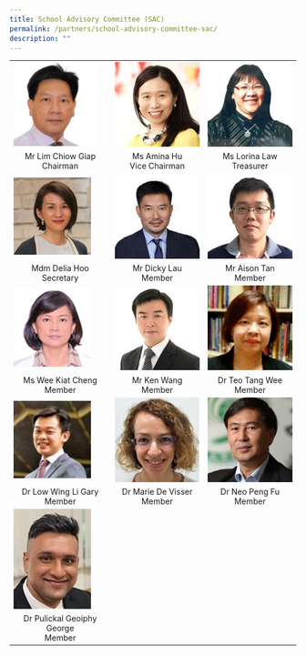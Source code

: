 ```yaml
---
title: School Advisory Committee (SAC)
permalink: /partners/school-advisory-committee-sac/
description: ""
---
```

<table cellspacing="1" cellpadding="1">
<tbody>
<tr>
<td><img style="width: 90%;" src="/images/SAC/Mr%20Lim%20Chiow%20Giap%20Chairman.jpg" /></td>
<td><img src="/images/2a%20Ms%20Amina%20Hu.jpg" /></td>
<td><img src="/images/8b%20Ms%20Lorina%20Law.jpg" /></td>
</tr>
<tr>
<td style="text-align: center;">Mr Lim Chiow Giap<br />Chairman</td>
<td style="text-align: center;">Ms Amina Hu<br />Vice Chairman</td>
<td style="text-align: center;">Ms Lorina Law<br />Treasurer</td>
</tr>
<tr>
<td><img style="width: 83%;" src="/images/Mdm%20Delia%20Hoo.jpg" /></td>
<td><img src="/images/15b%20Lau%20Yan%20Hong.jpg" /></td>
<td><img src="/images/14a%20Aison%20Tan.jpg" /></td>
</tr>
<tr>
<td style="text-align: center;">Mdm Delia Hoo<br />Secretary</td>
<td style="text-align: center;">Mr Dicky Lau<br />Member</td>
<td style="text-align: center;">Mr Aison Tan<br />Member</td>
</tr>
<tr>
<td><img style="width: 83%;" src="/images/12a%20Wee%20Kiat%20Cheng.jpg" /></td>
<td><img src="/images/9a%20Ken%20Wang.jpg" /></td>
<td><img src="/images/Dr%20Teo%20Tang%20Wee%20.jpg" /></td>
</tr>
<tr>
<td style="text-align: center;">Ms Wee Kiat Cheng<br />Member</td>
<td style="text-align: center;">Mr Ken Wang<br />Member</td>
<td style="text-align: center;">Dr Teo Tang Wee<br />Member</td>
</tr>
<tr>
<td><img style="width: 83%;" src="/images/Dr%20Low%20Wing%20Li%20Gary.jpg" /></td>
<td><img src="/images/Dr%20Marie%20De%20Visser.jpg" /></td>
<td><img src="/images/Dr%20Neo%20Peng%20Fu%20V21.jpg" /></td>
</tr>
<tr>
<td style="text-align: center;">Dr Low Wing Li Gary<br />Member</td>
<td style="text-align: center;">Dr Marie De Visser<br />Member</td>
<td style="text-align: center;">Dr Neo Peng Fu<br />Member</td>
</tr>
<tr>
<td><img style="width: 83%;" src="/images/Dr%20Geoiphy.jpg" /></td>
</tr>
<tr>
<td style="text-align: center;">Dr Pulickal Geoiphy George<br />Member</td>
</tr>
</tbody>
</table>
